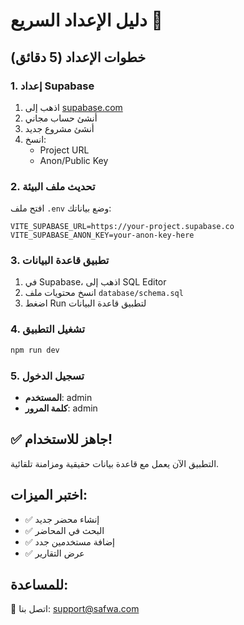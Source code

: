 # دليل الإعداد السريع 🚀

## خطوات الإعداد (5 دقائق)

### 1. إعداد Supabase
1. اذهب إلى [supabase.com](https://supabase.com)
2. أنشئ حساب مجاني
3. أنشئ مشروع جديد
4. انسخ:
   - Project URL
   - Anon/Public Key

### 2. تحديث ملف البيئة
افتح ملف `.env` وضع بياناتك:
```env
VITE_SUPABASE_URL=https://your-project.supabase.co
VITE_SUPABASE_ANON_KEY=your-anon-key-here
```

### 3. تطبيق قاعدة البيانات
1. في Supabase، اذهب إلى SQL Editor
2. انسخ محتويات ملف `database/schema.sql`
3. اضغط Run لتطبيق قاعدة البيانات

### 4. تشغيل التطبيق
```bash
npm run dev
```

### 5. تسجيل الدخول
- **المستخدم**: admin
- **كلمة المرور**: admin

## ✅ جاهز للاستخدام!

التطبيق الآن يعمل مع قاعدة بيانات حقيقية ومزامنة تلقائية.

## اختبر الميزات:
- ✅ إنشاء محضر جديد
- ✅ البحث في المحاضر
- ✅ إضافة مستخدمين جدد
- ✅ عرض التقارير

## للمساعدة:
📧 اتصل بنا: support@safwa.com
